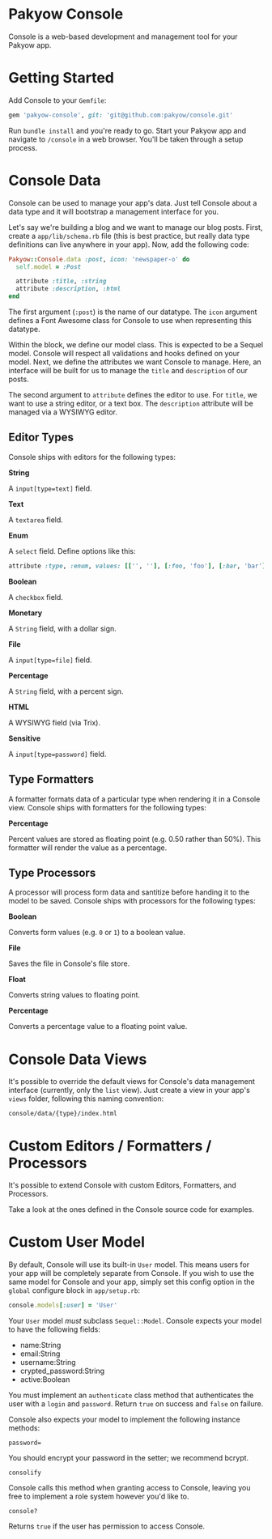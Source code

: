 # Pakyow Console

Console is a web-based development and management tool for your Pakyow app.

# Getting Started

Add Console to your `Gemfile`:

```ruby
gem 'pakyow-console', git: 'git@github.com:pakyow/console.git'
```

Run `bundle install` and you're ready to go. Start your Pakyow app and navigate
to `/console` in a web browser. You'll be taken through a setup process.

# Console Data

Console can be used to manage your app's data. Just tell Console about a data
type and it will bootstrap a management interface for you.

Let's say we're building a blog and we want to manage our blog posts. First,
create a `app/lib/schema.rb` file (this is best practice, but really data type
definitions can live anywhere in your app). Now, add the following code:

```ruby
Pakyow::Console.data :post, icon: 'newspaper-o' do
  self.model = :Post

  attribute :title, :string
  attribute :description, :html
end
```

The first argument (`:post`) is the name of our datatype. The `icon` argument
defines a Font Awesome class for Console to use when representing this datatype.

Within the block, we define our model class. This is expected to be a Sequel
model. Console will respect all validations and hooks defined on your model.
Next, we define the attributes we want Console to manage. Here, an interface
will be built for us to manage the `title` and `description` of our posts.

The second argument to `attribute` defines the editor to use. For `title`, we
want to use a string editor, or a text box. The `description` attribute will be
managed via a WYSIWYG editor.

## Editor Types

Console ships with editors for the following types:

**String**

A `input[type=text]` field.

**Text**

A `textarea` field.

**Enum**

A `select` field. Define options like this:

```ruby
attribute :type, :enum, values: [['', ''], [:foo, 'foo'], [:bar, 'bar']]
```

**Boolean**

A `checkbox` field.

**Monetary**

A `String` field, with a dollar sign.

**File**

A `input[type=file]` field.

**Percentage**

A `String` field, with a percent sign.

**HTML**

A WYSIWYG field (via Trix).

**Sensitive**

A `input[type=password]` field.

## Type Formatters

A formatter formats data of a particular type when rendering it in a Console
view. Console ships with formatters for the following types:

**Percentage**

Percent values are stored as floating point (e.g. 0.50 rather than 50%). This
formatter will render the value as a percentage.

## Type Processors

A processor will process form data and santitize before handing it to the model
to be saved. Console ships with processors for the following types:

**Boolean**

Converts form values (e.g. `0` or `1`) to a boolean value.

**File**

Saves the file in Console's file store.

**Float**

Converts string values to floating point.

**Percentage**

Converts a percentage value to a floating point value.

# Console Data Views

It's possible to override the default views for Console's data management
interface (currently, only the `list` view). Just create a view in your app's
`views` folder, following this naming convention:

```
console/data/{type}/index.html
```

# Custom Editors / Formatters / Processors

It's possible to extend Console with custom Editors, Formatters, and Processors.

Take a look at the ones defined in the Console source code for examples.

# Custom User Model

By default, Console will use its built-in `User` model. This means users for
your app will be completely separate from Console. If you wish to use the same
model for Console and your app, simply set this config option in the `global`
configure block in `app/setup.rb`:

```ruby
console.models[:user] = 'User'
```

Your `User` model *must* subclass `Sequel::Model`. Console expects your model to
have the following fields:

- name:String
- email:String
- username:String
- crypted_password:String
- active:Boolean

You must implement an `authenticate` class method that authenticates the user
with a `login` and `password`. Return `true` on success and `false` on failure.

Console also expects your model to implement the following instance methods:

`password=`

You should encrypt your password in the setter; we recommend bcrypt.

`consolify`

Console calls this method when granting access to Console, leaving you free to
implement a role system however you'd like to.

`console?`

Returns `true` if the user has permission to access Console.
